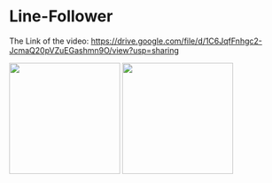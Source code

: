 # Line-Follower

The Link of the video: https://drive.google.com/file/d/1C6JqfFnhgc2-JcmaQ20pVZuEGashmn9O/view?usp=sharing

<img src="https://user-images.githubusercontent.com/63961737/213796320-2627d1c3-d355-404c-9453-bf70299747c0.jpeg" width="200">
<img src="https://user-images.githubusercontent.com/63961737/213797273-5886c48c-5149-44ba-9dc9-f26484e6fd3f.jpeg" width="200">
